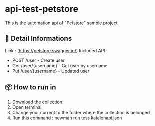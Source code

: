 # api-test-petstore
This is the automation api of "Petstore" sample project 

## 🚀 Detail Informations
Link : (https://petstore.swagger.io/)
Included API : 
 - POST /user - Create user
 - Get /user/{username} - Get user by username
 - Put /user/{username} - Updated user

## 📦 How to run in 
1. Download the collection
2. Open terminal
3. Change your current to the folder where the collection is belonged
4. Run this command : newman run test-katalonapi.json
